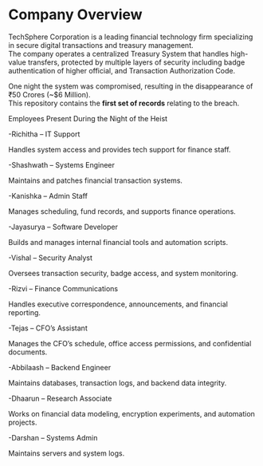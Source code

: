 # Company Overview #
TechSphere Corporation is a leading financial technology firm specializing in secure digital transactions and treasury management.  
The company operates a centralized Treasury System that handles high-value transfers, protected by multiple layers of security including badge authentication of higher official, and Transaction Authorization Code.  

One night the system was compromised, resulting in the disappearance of ₹50 Crores (~$6 Million).  
This repository contains the **first set of records** relating to the breach.  





Employees Present During the Night of the Heist



-Richitha – IT Support

Handles system access and provides tech support for finance staff.

-Shashwath – Systems Engineer

Maintains and patches financial transaction systems.

-Kanishka – Admin Staff

Manages scheduling, fund records, and supports finance operations.

-Jayasurya – Software Developer

Builds and manages internal financial tools and automation scripts.

-Vishal – Security Analyst

Oversees transaction security, badge access, and system monitoring.

-Rizvi – Finance Communications

Handles executive correspondence, announcements, and financial reporting.

-Tejas – CFO’s Assistant

Manages the CFO’s schedule, office access permissions, and confidential documents.

-Abbilaash – Backend Engineer

Maintains databases, transaction logs, and backend data integrity.

-Dhaarun – Research Associate

Works on financial data modeling, encryption experiments, and automation projects.

-Darshan – Systems Admin

Maintains servers and system logs.





